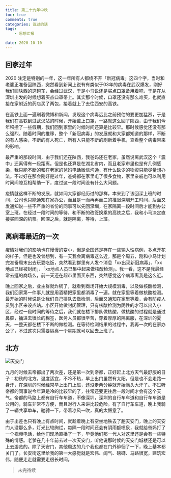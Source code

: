 ```yaml
---
title: 第二十九年中秋
toc: true
comments: true
categories: 说过的话
tags: 
	- 思想汇报

date: 2020-10-10
---
```

## 回家过年

2020 注定是特别的一年，这一年所有人都绕不开「新冠病毒」这四个字，当时和老婆正准备回陕西，突然看到新闻上说有有类似于03年的病毒在武汉爆发，刚好我们回陕西的这趟车，会经过武汉，于是小马说还是买点口罩备用着吧，于是在从深圳出发的时候想着买点口罩带上。其实那个时候，口罩还没有那么难买，也就直接在家附近的药店买了两包，接着就上了去往西安的高铁。

在高铁上面一遍刷着微博和新闻，发现这个病毒远比之前预估的要更加猛烈，于是我们在高铁到过武汉站的时候，开始戴上口罩，一路就这么回了陕西，由于我们今年积攒了一些假期，我们回到家里的时候时间还算是比较早。那时候感觉还没有那么强烈。随着时间的推移，整个「新冠病毒」的发展就和大家都知道的那样，不断的有人感染，不断的有人死亡，所有人只能不断的刷新着手机，查看整个病毒带来的影响。

最严重的那段时间，由于我们还在陕西，我爸妈还在老家，虽然说离武汉这个「震中」还离得有一段距离。但是也还算是在湖北省内，而且老家市里也是有几例感染，我只能不断的和在老家的爸妈电话微信沟通，有什么缺少的物资只能尽量想办法。不过好在那会刚好是过年，爸妈都在家里屯了很多食物，家里亲戚也可以利用时间间隙互相帮助一下，度过这一段时间没有什么大问题。

疫情就这样不断的发展，就如同大家都经历过的那样，本来到了该回深上班的时间，公司也只能通知在家办公，而且是一而再再而三的推迟深圳开工时间，后面又发通知说一些不严重的省份的同事可以先回深圳，在家隔离一段时间后才能到办公室上班。在经过一段时间的等待，和不断的改签换乘的高铁之后，我和小马决定直接买回深的机票。回深之后，就是隔离，等待，上班。

## 离病毒最近的一次

疫情对我们的影响也在慢慢的变小，但是全国还是存在一些输入性病例，多点开花的样子，但是也没曾想到，有一天我会离病毒这么近。那是个周五，刚和小马计划完准备周末出去玩耍吃饭，突然看到群里有人发个消息「xx出现新冠病毒」、「xx地点已经被封闭」、「xx地点人员已集中起来做核酸检测」。我一看，这不是我最经常去逛的商场么，前一天还在超市里面买东西，突然感觉这个病毒离我是这么近。

晚上回家之后，业主群就炸锅了，就看到商场开始大规模消毒，以及做核酸检测，我们回家第一件事儿就是用酒精把家里都消毒了一遍。就在家里等着做核酸检测。最开始的时候说是让我们自己排队去做检测，后面又通知在家里等着，会有防疫人员到小区来设点站。小区开始做封闭管理，只有核酸检测为阴性的才可以出入小区，经过一段时间的等待之后，我们就在楼下排队做核酸，做核酸的过程就是通过鼻腔，捅进去很长的棉签，医务人员都很辛苦，穿着厚厚的隔离服，在深圳的夏天，一整天都在楼下不断的做检测。在等待检测结果的过程中，我再一次的在家办公了，不过这次只需要隔离一个星期就可以回去上班了。

## 北方

![天安门](/images/tiananmen.jpg)

九月的时候去帝都出了两次差，还是第一次到帝都，正好赶上北方天气最舒服的日子：初秋的北方。温度适宜，不冷不热，早上出门虽然有太阳，但是也不会走路一身汗，在深圳的时候经常早上出门上班，还没走两分钟就开始满头大汗了。不过听帝都的同事说今年算是冷的比较早的了，往常还要更往后一段时间才会有这个天气。帝都的马路上都有自行车车道，不像深圳，深圳的自行车车道和自行车车道是公用的，骑车非常不方便，而且对行人来讲比较危险。有了自行车车道，晚上我骑了一辆共享单车，驰骋一下，带着凉风一吹，真的太惬意了。

由于出差也只有晚上有点时间，就趁着晚上有空坐地铁去了趟天安门，晚上的天安门人没那么多，灯光比较绚烂，每隔一段时间还会有阴雨额喷泉，我就给爸妈打了一个视频电话，给他们现场直播了一下，毕竟他们那一代人对这里还是会有一些特殊的情感。老爹在几十年前去过一次天安门，听他说那时候的天安门城楼还是可以上去游览的。除了天安门，其他周边的几个我也都在门外徘徊了一下，晚上基本都关门了。长安街这里给我的第一大感觉就是宏伟、阔气、磅礴、马路很宽，建筑宏伟，随便走走就需要走很长时间。

> 未完待续
